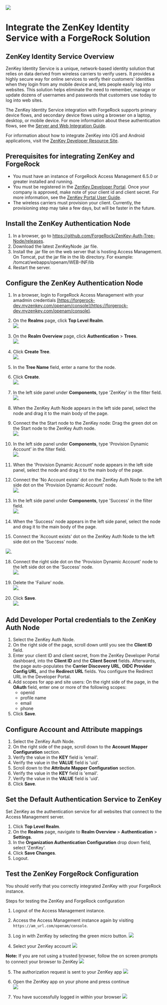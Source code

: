![](https://github.com/ForgeRock/ZenKey-Auth-Tree-Node/blob/master/Images/ZenKey_rgb.png)
# Integrate the ZenKey Identity Service with a ForgeRock Solution

## ZenKey Identity Service Overview

ZenKey Identity Service is a unique, network-based identity solution that relies on data derived from wireless carriers to verify users. It provides a highly secure way for online services to verify their customers’ identities when they login from any mobile device and, lets people easily log into websites. This solution helps eliminate the need to remember, manage or update dozens of usernames and passwords that customers use today to log into web sites.

The ZenKey Identity Service integration with ForgeRock supports primary device flows, and secondary device flows using a browser on a laptop, desktop, or mobile device. For more information about these authentication flows, see the  <a href="https://developer.myzenkey.com/web" target="_blank">Server and Web Integration Guide</a>.


For information about how to integrate ZenKey into iOS and Android applications, visit the <a href="http://developer.myzenkey.com" target="_blank">ZenKey Developer Resource Site</a>.

## Prerequisites for integrating ZenKey and ForgeRock

 - You must have an instance of ForgeRock Access Management 6.5.0 or greater installed and running.
 - You must be registered in the <a href="https://portal.myzenkey.com/login" target="_blank">ZenKey Developer Portal</a>. Once your company is approved, make note of your client id and client secret. For more information, see the  <a href="https://developer.myzenkey.com/portal/" target="_blank">ZenKey Portal User Guide</a>.
 - The wireless carriers must provision your client. Currently, the provisioning step may take a few days, but will be faster in the future.

## Install the ZenKey Authentication Node

1. In a browser, go to <a href="https://github.com/ForgeRock/ZenKey-Auth-Tree-Node/releases" target="_blank">https://github.com/ForgeRock/ZenKey-Auth-Tree-Node/releases</a>.
2. Download the latest ZenKeyNode .jar file.
3. Install the .jar file on the web server that is hosting Access Management. On Tomcat, put the jar file in the lib directory.
For example: /tomcat/webapps/openam/WEB-INF/lib
4. Restart the server.

## Configure the ZenKey Authentication Node

1. In a browser, login to ForgeRock Access Management with your amadmin credentials <a href="https://forgerock-dev.myzenkey.com/openam/console" target="_blank">[https://forgerock-dev.myzenkey.com/openam/console](https://forgerock-dev.myzenkey.com/openam/console)</a>.

4. On the **Realms** page, click **Top Level Realm**.  
 ![](https://github.com/ForgeRock/ZenKey-Auth-Tree-Node/blob/master/Images/TopLevelRealm.png).
 
5. On the **Realm Overview** page, click **Authentication** > **Trees**.  
 ![](https://github.com/ForgeRock/ZenKey-Auth-Tree-Node/blob/master/Images/Trees.png).
 
6. Click **Create Tree**.  
 ![](https://github.com/ForgeRock/ZenKey-Auth-Tree-Node/blob/master/Images/CreateTree.png).
 
7. In the **Tree Name** field, enter a name for the node.

8. Click **Create**.  
 ![](https://github.com/ForgeRock/ZenKey-Auth-Tree-Node/blob/master/Images/TreeName_Create.png).
 
9. In the left side panel under **Components**, type 'ZenKey' in the filter field.  
![](https://github.com/ForgeRock/ZenKey-Auth-Tree-Node/blob/master/Images/TypeZenKey.png).

10. When the ZenKey Auth Node appears in the left side panel, select the node and drag it to the main body of the page.

11. Connect the the Start node to the ZenKey node: Drag the green dot on the Start node to the ZenKey Auth node.  
 ![](https://github.com/ForgeRock/ZenKey-Auth-Tree-Node/blob/master/Images/ConnectStartToZKAuthNode.png).
 
12. In the left side panel under **Components**, type 'Provision Dynamic Account' in the filter field.  
 ![](https://github.com/ForgeRock/ZenKey-Auth-Tree-Node/blob/master/Images/TypeProvision.png).
 
13. When the 'Provision Dynamic Account' node appears in the left side panel, select the node and drag it to the main body of the page.

14. Connect the 'No Account exists' dot on the ZenKey Auth Node to the left side dot on the 'Provision Dynamic Account' node.  
 ![](https://github.com/ForgeRock/ZenKey-Auth-Tree-Node/blob/master/Images/ConnectNoAccountToProvision.png).
 
15. In the left side panel under **Components**, type 'Success' in the filter field.  
 ![](https://github.com/ForgeRock/ZenKey-Auth-Tree-Node/blob/master/Images/TypeSuccess.png).
 
16. When the 'Success' node appears in the left side panel, select the node and drag it to the main body of the page.

17. Connect the 'Account exists' dot on the ZenKey Auth Node to the left side dot on the 'Success' node.  

 ![](https://github.com/ForgeRock/ZenKey-Auth-Tree-Node/blob/master/Images/ConnectAccountExistsToSuccess.png).
 
18. Connect the right side dot on the 'Provision Dynamic Account' node to the left side dot on the 'Success' node.  
 ![](https://github.com/ForgeRock/ZenKey-Auth-Tree-Node/blob/master/Images/ConnectProvisionToSuccess.png).
 
19. Delete the 'Failure' node.  
 ![](https://github.com/ForgeRock/ZenKey-Auth-Tree-Node/blob/master/Images/DeleteFailure.png).
 
20. Click **Save**.  
 ![](https://github.com/ForgeRock/ZenKey-Auth-Tree-Node/blob/master/Images/ClickSave.png).


## Add Developer Portal credentials to the ZenKey Auth Node

1. Select the ZenKey Auth Node.
2. On the right side of the page, scroll down until you see the **Client ID** field. 
3. Enter your client ID and client secret, from the ZenKey Developer Portal dashboard, into the  **Client ID** and the **Client Secret** fields. Afterwards, the page auto-populates the **Carrier Discovery URL**, **OIDC Provider Config URL**, and the **Redirect URL** fields. You configure the Redirect URL in the Developer Portal.
4. Add scopes for app and site users: On the right side of the page, in the **OAuth** field, enter one or more of the following scopes:
    - openid
    - profile name
    - email
    - phone
5. Click **Save**.

## Configure Account and Attribute mappings

1. Select the ZenKey Auth Node.
2. On the right side of the page, scroll down to the **Account Mapper Configuration** section.
3. Verify the value in the **KEY** field is 'email'.
4. Verify the value in the **VALUE** field is 'uid'.
5. Scroll down to the **Attribute Mapper Configuration** section.
6. Verify the value in the **KEY** field is 'email'.
7. Verify the value in the **VALUE** field is 'uid'.
8. Click **Save**.

## Set the Default Authentication Service to ZenKey

Set ZenKey as the authentication service for all websites that connect to the Access Management server.

1. Click **Top Level Realm**.
2. On the **Realms** page, navigate to **Realm Overview** > **Authentication** > **Settings**.
3. In the **Organization Authentication Configuration** drop down field, select 'ZenKey'.
4. Click **Save Changes**.
5. Logout.

## Test the ZenKey ForgeRock Configuration

You should verify that you correctly integrated ZenKey with your ForgeRock instance.

Steps for testing the ZenKey and ForgeRock configuration
1. Logout of the Access Management instance.

2. Access the Access Management instance again by visiting `https://am_url.com/openam/console`.

3. Log in with ZenKey by selecting the green micro button.
![](https://github.com/ForgeRock/ZenKey-Auth-Tree-Node/blob/master/Images/01_sign_in.png)

4. Select your ZenKey account
![](https://github.com/ForgeRock/ZenKey-Auth-Tree-Node/blob/master/Images/02_trusted_browser.png)

**Note:** If you are not using a trusted browser, follow the on screen prompts to connect your browser to ZenKey
![](https://github.com/ForgeRock/ZenKey-Auth-Tree-Node/blob/master/Images/02_connect_trusted_browser.png)

5. The authorization request is sent to your ZenKey app
![](https://github.com/ForgeRock/ZenKey-Auth-Tree-Node/blob/master/Images/03_auth_request_sent.png)

6. Open the ZenKey app on your phone and press continue <br>
![](https://github.com/ForgeRock/ZenKey-Auth-Tree-Node/blob/master/Images/04_continue_in_app.png)<br>  

7. You have successfully logged in within your browser
![](https://github.com/ForgeRock/ZenKey-Auth-Tree-Node/blob/master/Images/06_logged_in.png)
